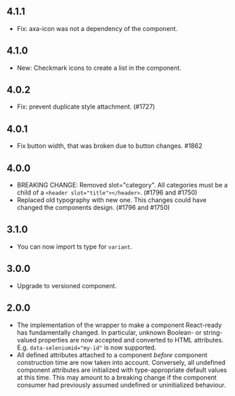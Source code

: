 ## 4.1.1

- Fix: axa-icon was not a dependency of the component.

## 4.1.0

- New: Checkmark icons to create a list in the component.

## 4.0.2

- Fix: prevent duplicate style attachment. (#1727)

## 4.0.1

- Fix button width, that was broken due to button changes. #1862

## 4.0.0

- BREAKING CHANGE: Removed slot="category". All categories must be a child of a `<header slot="title"></header>`. (#1796 and #1750)
- Replaced old typography with new one. This changes could have changed the components design. (#1796 and #1750)

## 3.1.0

- You can now import ts type for `variant`.

## 3.0.0

- Upgrade to versioned component.

## 2.0.0

- The implementation of the wrapper to make a component React-ready has
  fundamentally changed. In particular, unknown Boolean- or
  string-valued properties are now accepted and converted to HTML
  attributes. E.g. `data-seleniumid="my-id"` is now supported.
- All defined attributes attached to a component _before_ component
  construction time are now taken into account. Conversely, all undefined
  component attributes are initialized with type-appropriate default
  values at this time. This may amount to a breaking change if the
  component consumer had previously assumed undefined or uninitialized
  behaviour.
